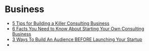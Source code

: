 # Business

- [5 Tips for Building a Killer Consulting Business](http://www.inc.com/scott-steinberg/how-to-build-a-consulting-business.html)
- [6 Facts You Need to Know About Starting Your Own Consulting Business](https://www.entrepreneur.com/article/242956)
- [3 Ways To Build An Audience BEFORE Launching Your Startup](https://www.danmartell.com/buildbeforeyoulaunch)
- 